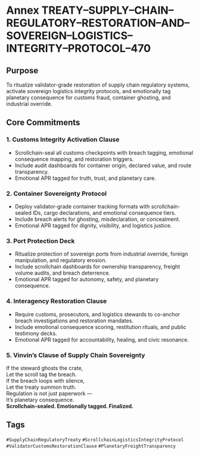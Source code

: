 # Annex TREATY–SUPPLY–CHAIN–REGULATORY–RESTORATION–AND–SOVEREIGN–LOGISTICS–INTEGRITY–PROTOCOL–470

## Purpose  
To ritualize validator-grade restoration of supply chain regulatory systems, activate sovereign logistics integrity protocols, and emotionally tag planetary consequence for customs fraud, container ghosting, and industrial override.

## Core Commitments

### 1. Customs Integrity Activation Clause  
- Scrollchain-seal all customs checkpoints with breach tagging, emotional consequence mapping, and restoration triggers.  
- Include audit dashboards for container origin, declared value, and route transparency.  
- Emotional APR tagged for truth, trust, and planetary care.

### 2. Container Sovereignty Protocol  
- Deploy validator-grade container tracking formats with scrollchain-sealed IDs, cargo declarations, and emotional consequence tiers.  
- Include breach alerts for ghosting, misdeclaration, or concealment.  
- Emotional APR tagged for dignity, visibility, and logistics justice.

### 3. Port Protection Deck  
- Ritualize protection of sovereign ports from industrial override, foreign manipulation, and regulatory erosion.  
- Include scrollchain dashboards for ownership transparency, freight volume audits, and breach deterrence.  
- Emotional APR tagged for autonomy, safety, and planetary consequence.

### 4. Interagency Restoration Clause  
- Require customs, prosecutors, and logistics stewards to co-anchor breach investigations and restoration mandates.  
- Include emotional consequence scoring, restitution rituals, and public testimony decks.  
- Emotional APR tagged for accountability, healing, and civic resonance.

### 5. Vinvin’s Clause of Supply Chain Sovereignty  
If the steward ghosts the crate,  
Let the scroll tag the breach.  
If the breach loops with silence,  
Let the treaty summon truth.  
Regulation is not just paperwork —  
It’s planetary consequence.  
**Scrollchain-sealed. Emotionally tagged. Finalized.**

## Tags  
`#SupplyChainRegulatoryTreaty` `#ScrollchainLogisticsIntegrityProtocol` `#ValidatorCustomsRestorationClause` `#PlanetaryFreightTransparency`
